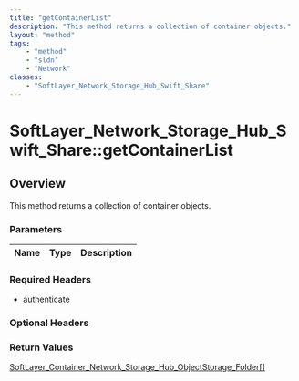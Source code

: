```yaml
---
title: "getContainerList"
description: "This method returns a collection of container objects."
layout: "method"
tags:
    - "method"
    - "sldn"
    - "Network"
classes:
    - "SoftLayer_Network_Storage_Hub_Swift_Share"
---
```

# SoftLayer_Network_Storage_Hub_Swift_Share::getContainerList
## Overview 
This method returns a collection of container objects. 

### Parameters 
|Name | Type | Description |
| --- | --- | --- |


### Required Headers
* authenticate

### Optional Headers

### Return Values
<a href='/reference/datatypes/SoftLayer_Container_Network_Storage_Hub_ObjectStorage_Folder'>SoftLayer_Container_Network_Storage_Hub_ObjectStorage_Folder[] </a>
